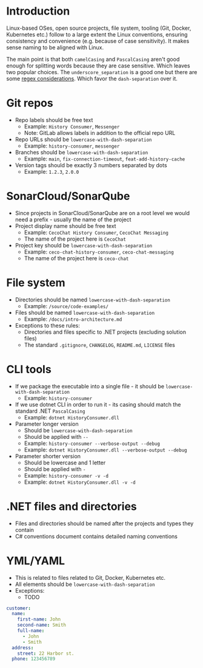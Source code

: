 # Introduction

Linux-based OSes, open source projects, file system, tooling (Git, Docker, Kubernetes etc.) follow to a large extent the Linux conventions, ensuring consistency and convenience (e.g. because of case sensitivity). It makes sense naming to be aligned with Linux.

The main point is that both `camelCasing` and `PascalCasing` aren't good enough for splitting words because they are case sensitive. Which leaves two popular choices. The `underscore_separation` is a good one but there are some [regex considerations](https://blog.codinghorror.com/of-spaces-underscores-and-dashes/). Which favor the `dash-separation` over it.

# Git repos

* Repo labels should be free text
  - Example: `History Consumer`, `Messenger`
  - Note: GitLab allows labels in addition to the official repo URL
* Repo URLs should be `lowercase-with-dash-separation`
  - Example: `history-consumer`, `messenger`
* Branches should be `lowercase-with-dash-separation`
  - Example: `main`, `fix-connection-timeout`, `feat-add-history-cache`
* Version tags should be exactly 3 numbers separated by dots
  - Example: `1.2.3`, `2.0.0`

# SonarCloud/SonarQube

* Since projects in SonarCloud/SonarQube are on a root level we would need a prefix - usually the name of the project
* Project display name should be free text
  - Example: `CecoChat History Consumer`, `CecoChat Messaging`
  - The name of the project here is `CecoChat`
* Project key should be `lowercase-with-dash-separation`
  - Example: `ceco-chat-history-consumer`, `ceco-chat-messaging`
  - The name of the project here is `ceco-chat`

# File system

* Directories should be named `lowercase-with-dash-separation`
  - Example: `/source/code-examples/`
* Files should be named `lowercase-with-dash-separation`
  - Example: `/docs/intro-architecture.md`
* Exceptions to these rules:
  - Directories and files specific to .NET projects (excluding solution files)
  - The standard `.gitignore`, `CHANGELOG`, `README.md`, `LICENSE` files

# CLI tools

* If we package the executable into a single file - it should be `lowercase-with-dash-separation`
  - Example: `history-consumer`
* If we use dotnet CLI in order to run it - its casing should match the standard .NET `PascalCasing`
  - Example: `dotnet HistoryConsumer.dll`
* Parameter longer version
  - Should be `lowercase-with-dash-separation`
  - Should be applied with `--`
  - Example: `history-consumer --verbose-output --debug`
  - Example: `dotnet HistoryConsumer.dll --verbose-output --debug`
* Parameter shorter version
  - Should be lowercase and 1 letter
  - Should be applied with `-`
  - Example: `history-consumer -v -d`
  - Example: `dotnet HistoryConsumer.dll -v -d`

# .NET files and directories

* Files and directories should be named after the projects and types they contain
* C# conventions document contains detailed naming conventions

# YML/YAML

* This is related to files related to Git, Docker, Kubernetes etc.
* All elements should be `lowercase-with-dash-separation`
* Exceptions:
    - TODO

```yaml
customer:
  name:
    first-name: John
    second-name: Smith
    full-name:
      - John
      - Smith
  address:
    street: 22 Harbor st.
  phone: 123456789
```
